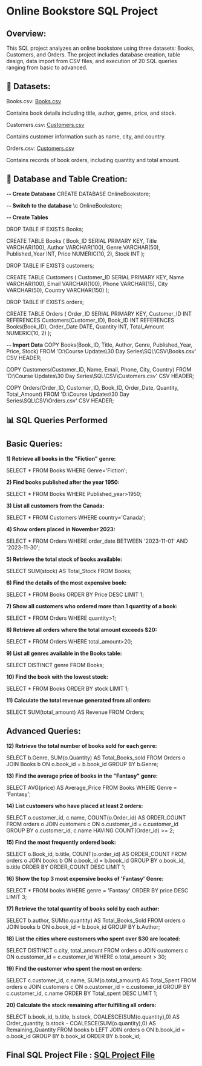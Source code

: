 # Online Bookstore SQL Project

## Overview:
This SQL project analyzes an online bookstore using three datasets: Books, Customers, and Orders. The project includes database creation, table design, data import from CSV files, and execution of 20 SQL queries ranging from basic to advanced.

## 📌 Datasets:

Books.csv: <a href="https://github.com/Sunil-Rathod/Online-Bookstore-SQL-Project/blob/main/Books.csv">Books.csv</a>

Contains book details including title, author, genre, price, and stock. 

Customers.csv: <a href= "https://github.com/Sunil-Rathod/Online-Bookstore-SQL-Project/blob/main/Customers.csv">Customers.csv</a>

Contains customer information such as name, city, and country.

Orders.csv: <a href= "https://github.com/Sunil-Rathod/Online-Bookstore-SQL-Project/blob/main/Orders.csv">Customers.csv</a>

Contains records of book orders, including quantity and total amount.

## 🧩 Database and Table Creation:

**-- Create Database**
CREATE DATABASE OnlineBookstore;

**-- Switch to the database**
\c OnlineBookstore;

**-- Create Tables**

DROP TABLE IF EXISTS Books;

CREATE TABLE Books (
Book_ID SERIAL PRIMARY KEY,
Title VARCHAR(100),
Author VARCHAR(100),
Genre VARCHAR(50),
Published_Year INT,
Price NUMERIC(10, 2),
Stock INT
);


DROP TABLE IF EXISTS customers;

CREATE TABLE Customers (
Customer_ID SERIAL PRIMARY KEY,
Name VARCHAR(100),
Email VARCHAR(100),
Phone VARCHAR(15),
City VARCHAR(50),
Country VARCHAR(150)
);


DROP TABLE IF EXISTS orders;

CREATE TABLE Orders (
Order_ID SERIAL PRIMARY KEY,
Customer_ID INT REFERENCES Customers(Customer_ID),
Book_ID INT REFERENCES Books(Book_ID),
Order_Date DATE,
Quantity INT,
Total_Amount NUMERIC(10, 2)
);


**-- Import Data**
COPY Books(Book_ID, Title, Author, Genre, Published_Year, Price, Stock)
FROM 'D:\Course Updates\30 Day Series\SQL\CSV\Books.csv'
CSV HEADER;

COPY Customers(Customer_ID, Name, Email, Phone, City, Country)
FROM 'D:\Course Updates\30 Day Series\SQL\CSV\Customers.csv'
CSV HEADER;

COPY Orders(Order_ID, Customer_ID, Book_ID, Order_Date, Quantity, Total_Amount)
FROM 'D:\Course Updates\30 Day Series\SQL\CSV\Orders.csv'
CSV HEADER;

## 📊 SQL Queries Performed

## Basic Queries:

**1) Retrieve all books in the "Fiction" genre:**

SELECT * FROM Books
WHERE Genre='Fiction';


**2) Find books published after the year 1950:**

SELECT * FROM Books
WHERE Published_year>1950;


**3) List all customers from the Canada:**

SELECT * FROM Customers
WHERE country='Canada';


**4) Show orders placed in November 2023:**

SELECT * FROM Orders
WHERE order_date BETWEEN '2023-11-01' AND '2023-11-30';


**5) Retrieve the total stock of books available:**

SELECT SUM(stock) AS Total_Stock
FROM Books;


**6) Find the details of the most expensive book:**

SELECT * FROM Books
ORDER BY Price DESC
LIMIT 1;


**7) Show all customers who ordered more than 1 quantity of a book:**

SELECT * FROM Orders
WHERE quantity>1;


**8) Retrieve all orders where the total amount exceeds $20:**

SELECT * FROM Orders
WHERE total_amount>20;


**9) List all genres available in the Books table:**

SELECT DISTINCT genre FROM Books;


**10) Find the book with the lowest stock:**

SELECT * FROM Books
ORDER BY stock
LIMIT 1;


**11) Calculate the total revenue generated from all orders:**

SELECT SUM(total_amount) AS Revenue
FROM Orders;


## Advanced Queries:

**12) Retrieve the total number of books sold for each genre:**

SELECT b.Genre, SUM(o.Quantity) AS Total_Books_sold
FROM Orders o
JOIN Books b ON o.book_id = b.book_id
GROUP BY b.Genre;


**13) Find the average price of books in the "Fantasy" genre:**

SELECT AVG(price) AS Average_Price
FROM Books
WHERE Genre = 'Fantasy';


**14) List customers who have placed at least 2 orders:**

SELECT o.customer_id, c.name, COUNT(o.Order_id) AS ORDER_COUNT
FROM orders o
JOIN customers c ON o.customer_id = c.customer_id
GROUP BY o.customer_id, c.name
HAVING COUNT(Order_id) >= 2;


**15) Find the most frequently ordered book:**

SELECT o.Book_id, b.title, COUNT(o.order_id) AS ORDER_COUNT
FROM orders o
JOIN books b ON o.book_id = b.book_id
GROUP BY o.book_id, b.title
ORDER BY ORDER_COUNT DESC
LIMIT 1;


**16) Show the top 3 most expensive books of 'Fantasy' Genre:**

SELECT * FROM books
WHERE genre = 'Fantasy'
ORDER BY price DESC
LIMIT 3;


**17) Retrieve the total quantity of books sold by each author:**

SELECT b.author, SUM(o.quantity) AS Total_Books_Sold
FROM orders o
JOIN books b ON o.book_id = b.book_id
GROUP BY b.Author;


**18) List the cities where customers who spent over $30 are located:**

SELECT DISTINCT c.city, total_amount
FROM orders o
JOIN customers c ON o.customer_id = c.customer_id
WHERE o.total_amount > 30;


**19) Find the customer who spent the most on orders:**

SELECT c.customer_id, c.name, SUM(o.total_amount) AS Total_Spent
FROM orders o
JOIN customers c ON o.customer_id = c.customer_id
GROUP BY c.customer_id, c.name
ORDER BY Total_spent DESC
LIMIT 1;


**20) Calculate the stock remaining after fulfilling all orders:**

SELECT b.book_id, b.title, b.stock, COALESCE(SUM(o.quantity),0) AS Order_quantity,
b.stock - COALESCE(SUM(o.quantity),0) AS Remaining_Quantity
FROM books b
LEFT JOIN orders o ON b.book_id = o.book_id
GROUP BY b.book_id
ORDER BY b.book_id;

## Final SQL Project File : <a href="https://github.com/Sunil-Rathod/Online-Bookstore-SQL-Project/blob/main/SQL%20Project%20File.sql">SQL Project File</a>
